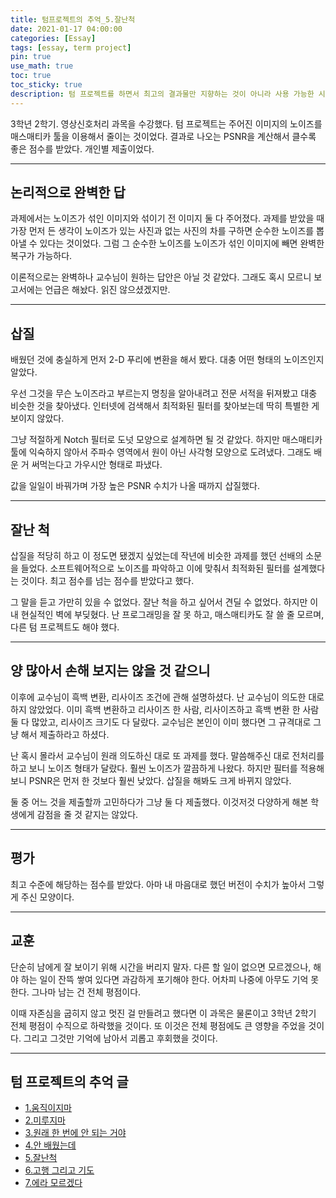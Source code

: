 ```yaml
---
title: 텀프로젝트의 추억_5.잘난척
date: 2021-01-17 04:00:00
categories: [Essay]
tags: [essay, term project]
pin: true
use_math: true
toc: true
toc_sticky: true
description: 텀 프로젝트를 하면서 최고의 결과물만 지향하는 것이 아니라 사용 가능한 시간 내에서 결과물을 만들어야 한다는 것을 알았다.
---
```


3학년 2학기. 영상신호처리 과목을 수강했다. 텀 프로젝트는 주어진 이미지의 노이즈를 매스매티카 툴을 이용해서 줄이는 것이었다. 결과로 나오는 PSNR을 계산해서 클수록 좋은 점수를 받았다. 개인별 제출이었다.  

***

## __논리적으로 완벽한 답__

과제에서는 노이즈가 섞인 이미지와 섞이기 전 이미지 둘 다 주어졌다. 과제를 받았을 때 가장 먼저 든 생각이 노이즈가 있는 사진과 없는 사진의 차를 구하면 순수한 노이즈를 뽑아낼 수 있다는 것이었다. 그럼 그 순수한 노이즈를 노이즈가 섞인 이미지에 빼면 완벽한 복구가 가능하다.  
  
이론적으로는 완벽하나 교수님이 원하는 답안은 아닐 것 같았다. 그래도 혹시 모르니 보고서에는 언급은 해놨다. 읽진 않으셨겠지만.  

***

## __삽질__

배웠던 것에 충실하게 먼저 2-D 푸리에 변환을 해서 봤다. 대충 어떤 형태의 노이즈인지 알았다.  
  
우선 그것을 무슨 노이즈라고 부르는지 명칭을 알아내려고 전문 서적을 뒤져봤고 대충 비슷한 것을 찾아냈다. 인터넷에 검색해서 최적화된 필터를 찾아보는데 딱히 특별한 게 보이지 않았다.  
  
그냥 적절하게 Notch 필터로 도넛 모양으로 설계하면 될 것 같았다. 하지만 매스매티카 툴에 익숙하지 않아서 주파수 영역에서 원이 아닌 사각형 모양으로 도려냈다. 그래도 배운 거 써먹는다고 가우시안 형태로 파냈다.  
  
값을 일일이 바꿔가며 가장 높은 PSNR 수치가 나올 때까지 삽질했다.  

***

## __잘난 척__
  
삽질을 적당히 하고 이 정도면 됐겠지 싶었는데 작년에 비슷한 과제를 했던 선배의 소문을 들었다. 소프트웨어적으로 노이즈를 파악하고 이에 맞춰서 최적화된 필터를 설계했다는 것이다. 최고 점수를 넘는 점수를 받았다고 했다.  
  
그 말을 듣고 가만히 있을 수 없었다. 잘난 척을 하고 싶어서 견딜 수 없었다. 하지만 이내 현실적인 벽에 부딪혔다. 난 프로그래밍을 잘 못 하고, 매스매티카도 잘 쓸 줄 모르며, 다른 텀 프로젝트도 해야 했다.  

***

## __양 많아서 손해 보지는 않을 것 같으니__

이후에 교수님이 흑백 변환, 리사이즈 조건에 관해 설명하셨다. 난 교수님이 의도한 대로 하지 않았었다. 이미 흑백 변환하고 리사이즈 한 사람, 리사이즈하고 흑백 변환 한 사람 둘 다 많았고, 리사이즈 크기도 다 달랐다. 교수님은 본인이 이미 했다면 그 규격대로 그냥 해서 제출하라고 하셨다.  
  
난 혹시 몰라서 교수님이 원래 의도하신 대로 또 과제를 했다. 말씀해주신 대로 전처리를 하고 보니 노이즈 형태가 달랐다. 훨씬 노이즈가 깔끔하게 나왔다. 하지만 필터를 적용해보니 PSNR은 먼저 한 것보다 훨씬 낮았다. 삽질을 해봐도 크게 바뀌지 않았다.  
  
둘 중 어느 것을 제출할까 고민하다가 그냥 둘 다 제출했다. 이것저것 다양하게 해본 학생에게 감점을 줄 것 같지는 않았다.  

***

## __평가__

최고 수준에 해당하는 점수를 받았다. 아마 내 마음대로 했던 버전이 수치가 높아서 그렇게 주신 모양이다.

***

## __교훈__

단순히 남에게 잘 보이기 위해 시간을 버리지 말자. 다른 할 일이 없으면 모르겠으나, 해야 하는 일이 잔뜩 쌓여 있다면 과감하게 포기해야 한다. 어차피 나중에 아무도 기억 못 한다. 그나마 남는 건 전체 평점이다.  

이때 자존심을 굽히지 않고 멋진 걸 만들려고 했다면 이 과목은 물론이고 3학년 2학기 전체 평점이 수직으로 하락했을 것이다. 또 이것은 전체 평점에도 큰 영향을 주었을 것이다. 그리고 그것만 기억에 남아서 괴롭고 후회했을 것이다.

***

## __텀 프로젝트의 추억 글__

- [1.움직이지마](https://chalgx.github.io/essay/MemoriesofTermProject1)
- [2.미루지마](https://chalgx.github.io/essay/MemoriesofTermProject2)
- [3.원래 한 번에 안 되는 거야](https://chalgx.github.io/essay/MemoriesofTermProject3)
- [4.안 배웠는데](https://chalgx.github.io/essay/MemoriesofTermProject4)
- [5.잘난척](https://chalgx.github.io/essay/MemoriesofTermProject5)
- [6.고행 그리고 기도](https://chalgx.github.io/essay/MemoriesofTermProject6)
- [7.에라 모르겠다](https://chalgx.github.io/essay/MemoriesofTermProject7)
